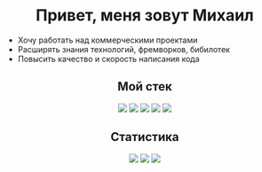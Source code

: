 <!--
**Mihail-Kiyamov/Mihail-Kiyamov** is a ✨ _special_ ✨ repository because its `README.md` (this file) appears on your GitHub profile.

Here are some ideas to get you started:

- 🔭 I’m currently working on ...
- 🌱 I’m currently learning ...
- 👯 I’m looking to collaborate on ...
- 🤔 I’m looking for help with ...
- 💬 Ask me about ...
- 📫 How to reach me: ...
- 😄 Pronouns: ...
- ⚡ Fun fact: ...
-->

<h1 align="center">Привет, меня зовут Михаил</h1>

* Хочу работать над коммерческими проектами  
* Расширять знания технологий, фремворков, бибилотек  
* Повысить качество и скорость написания кода

<h2 align="center">Мой стек</h2>
<div align="center">
  <img src="https://img.shields.io/badge/html5-%23E34F26.svg?style=for-the-badge&logo=html5&logoColor=white" />
  <img src="https://img.shields.io/badge/css3-%231572B6.svg?style=for-the-badge&logo=css3&logoColor=white" />
  <img src="https://img.shields.io/badge/javascript-%23323330.svg?style=for-the-badge&logo=javascript&logoColor=%23F7DF1E" />
  <img src="https://img.shields.io/badge/express.js-%23404d59.svg?style=for-the-badge&logo=express&logoColor=%2361DAFB" />
  <img src="https://img.shields.io/badge/MongoDB-%234ea94b.svg?style=for-the-badge&logo=mongodb&logoColor=white" />
</div>

<h2 align="center">Статистика</h2>

<div align="center">
  <img src="https://github-profile-summary-cards.vercel.app/api/cards/profile-details?username=mihail-kiyamov&theme=github_dark" />
  <img src="https://github-profile-summary-cards.vercel.app/api/cards/most-commit-language?username=mihail-kiyamov&theme=github_dark" />
  <img src="https://github-profile-summary-cards.vercel.app/api/cards/repos-per-language?username=mihail-kiyamov&theme=github_dark" />
</div>

